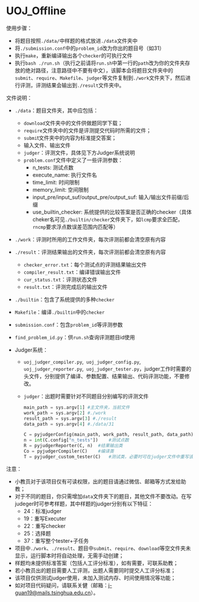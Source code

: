 # UOJ_Offline

使用步骤：

- 将题目按照`./data/`中样题的格式放进`./data`文件夹中
- 将`./submission.conf`中的`problem_id`改为你出的题目号（如31）
- 执行`make`，重新编译输出各个`checker`的可执行文件
- 执行`bash ./run.sh`（执行之前请将`run.sh`中第一行的`path`改为你的文件夹存放的绝对路径，注意路径中不要有中文），该脚本会将题目文件夹中的`submit`、`require`、`Makefile`、`judger`等文件复制到`./work`文件夹下，然后进行评测，评测结果会输出到`./result`文件夹中。

文件说明：

- `./data`：题目文件夹，其中应包括：

  - `download`文件夹中的文件供做题同学下载；
  - `require`文件夹中的文件是评测提交代码时所需的文件；
  - `submi`t文件夹中的内容为标准提交答案；
  - 输入文件、输出文件
  - `judger`：评测文件，具体见下方Judger系统说明
  - `problem.conf`文件中定义了一些评测参数：
    - n_tests: 测试点数
    - execute_name: 执行文件名
    - time_limit: 时间限制
    - memory_limit: 空间限制
    - input_pre/input_suf/output_pre/output_suf: 输入/输出文件前缀/后缀
    - use_builtin_checker: 系统提供的比较答案是否正确的checker（具体cheker名可见`./builtin/checker`文件夹下，如`lcmp`要求全匹配，`rncmp`要求浮点数误差范围内匹配等）

- `./work`：评测时所用的工作文件夹，每次评测前都会清空原有内容

- `./result`：评测结果输出的文件夹，每次评测前都会清空原有内容

  - `checker_error.txt`：每个测试点的评测结果输出文件
  - `compiler_result.txt`：编译错误输出文件
  - `cur_status.txt`：评测状态文件
  - `result.txt`：评测完成后的输出文件

- `./builtin`：包含了系统提供的多种`checker`

- `Makefile`：编译`./builtin`中的`checker`

- `submission.conf`：包含`problem_id`等评测参数

- `find_problem_id.py`：供`run.sh`查询评测题目id使用

- Judger系统：

  - `uoj_judger_compiler.py`,` uoj_judger_config.py`,` uoj_judger_reporter.py`,` uoj_judger_tester.py`，judger工作时需要的头文件，分别提供了编译、参数配置、结果输出、代码评测功能，不要修改。

  - `judger`：出题时需要针对不同题目分别编写的评测文件

    ```python
    main_path = sys.argv[1] #主文件夹，当前文件
    work_path = sys.argv[2] #./work
    result_path = sys.argv[3] #./result
    data_path = sys.argv[4] #./data/31
    
    C = pyjudgerConfig(main_path, work_path, result_path, data_path)	#配置参数类
    n = int(C.config["n_tests"])	#测试点数
    R = pyjudgerReporter(C, n)	#结果输出类
    Co = pyjudgerCompiler(C)	#编译类
    T = pyjudger_custom_tester(C)	#测试类，必要时可在judger文件中重写该类
    ```

注意：

- 小教员对于该项目仅有可读权限，出的题目请通过微信、邮箱等方式发给助教；
- 对于不同的题目，你只需增加`data`文件夹下的题目，其他文件不要改动。在写judeger时可参考样题，其中样题的judger分别有以下特征：
  - 24：标准judger
  - 19：重写Executer
  - 22：重写checker
  - 25：选择题
  - 37：重写整个tester+子任务
- 项目中`./work`、`./result`、题目中`submit`、`require`、`download`等空文件夹未显示，运行脚本时将自动处理，无需手动创建；
- 样题均未提供标准答案（包括人工评分标准），如有需要，可联系助教；
- 若小教员出的题目需要人工评测，出题人需要同时提交人工评分标准；
- 该项目仅供测试judger使用，未加入测试内存、时间使用情况等功能；
- 如对项目代码疑问，请联系关健（邮箱：j-guan19@mails.tsinghua.edu.cn）。